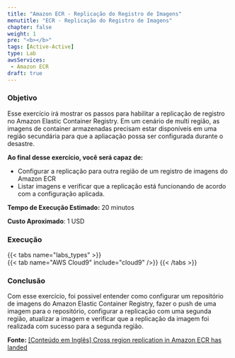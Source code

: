```yaml
---
title: "Amazon ECR - Replicação do Registro de Imagens"
menutitle: "ECR - Replicação do Registro de Imagens"
chapter: false
weight: 1
pre: "<b></b>"
tags: [Active-Active]
type: Lab
awsServices:
 - Amazon ECR
draft: true
---
```


### Objetivo

Esse exercício irá mostrar os passos para habilitar a replicação de registro no Amazon Elastic Container Registry. Em um cenário de multi região, as imagens de container armazenadas precisam estar disponíveis em uma região secundária para que a apliacação possa ser configurada durante o desastre.

**Ao final desse exercício, você será capaz de:**

- Configurar a replicação para outra região de um registro de imagens do Amazon ECR
- Listar imagens e verificar que a replicação está funcionando de acordo com a configuração aplicada.

**Tempo de Execução Estimado:** 20 minutos

**Custo Aproximado**: 1 USD

### Execução
{{< tabs name="labs_types" >}}  
{{< tab name="AWS Cloud9" include="cloud9" />}}
{{< /tabs >}}

### Conclusão

Com esse exercício, foi possivel entender como configurar um repositório de imagens do Amazon Elastic Container Registry, fazer o push de uma imagem para o repositório, configurar a replicação com uma segunda região, atualizar a imagem e verificar que a replicação da imagem foi realizada com sucesso para a segunda região.   

**Fonte:** [[Conteúdo em Inglês] Cross region replication in Amazon ECR has landed](https://aws.amazon.com/pt/blogs/containers/cross-region-replication-in-amazon-ecr-has-landed/)

